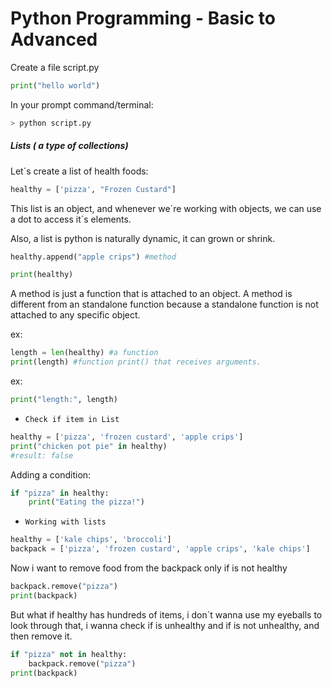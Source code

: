 # Python Programming - Basic to Advanced

Create a file script.py

```py
print("hello world")
```

In your prompt command/terminal:

```sh
> python script.py
```

##### Lists ( a type of collections)

Let´s create a list of health foods:

```py
healthy = ['pizza', "Frozen Custard"]
```

This list is an object, and whenever we´re working with objects, we can use a dot to access it´s elements.

Also, a list is python is naturally dynamic, it can grown or shrink.

```py
healthy.append("apple crips") #method

print(healthy)

```

A method is just a function that is attached to an object. A method is different from an standalone function because a standalone function is not attached to any specific object.

ex:

```py
length = len(healthy) #a function
print(length) #function print() that receives arguments.
```

ex:

```py
print("length:", length)
```

- `Check if item in List`

```py
healthy = ['pizza', 'frozen custard', 'apple crips']
print("chicken pot pie" in healthy)
#result: false
```

Adding a condition:

```py
if "pizza" in healthy:
    print("Eating the pizza!")
```

- `Working with lists`

```py
healthy = ['kale chips', 'broccoli']
backpack = ['pizza', 'frozen custard', 'apple crips', 'kale chips']
```

Now i want to remove food from the backpack only if is not healthy

```py
backpack.remove("pizza")
print(backpack)
```

But what if healthy has hundreds of items, i don´t wanna use my eyeballs to look through that, i wanna check if is unhealthy and if is not unhealthy, and then remove it.

```py
if "pizza" not in healthy:
    backpack.remove("pizza")
print(backpack)
```
